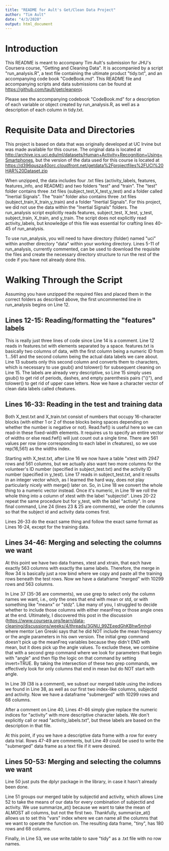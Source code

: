 ```yaml
---
title: "README for Ault's Get/Clean Data Project"
author: "Tim Ault"
date: "4/3/2020"
output: html_document
---
```


# Introduction

This README is meant to accompany Tim Ault's submission for JHU's Coursera course, "Getting and Cleaning Data". It is accompanied by a script "run_analysis.R", a text file containing the ultimate product "tidy.txt", and an accompanying code book "CodeBook.md". This README file and accompanying scripts and data submissions can be found at https://github.com/tault/getcleanproj.

Please see the accompanying codebook "CodeBook.md" for a description of each variable or object created by run_analysis.R, as well as a description of each column in tidy.txt.

# Requisite Data and Directories

This project is based on data that was originally developed at UC Irvine but was made available for this course. The original data is located at http://archive.ics.uci.edu/ml/datasets/Human+Activity+Recognition+Using+Smartphones, but the version of the data used for this course is located at https://d396qusza40orc.cloudfront.net/getdata%2Fprojectfiles%2FUCI%20HAR%20Dataset.zip

When unzipped, the data includes four .txt files (activity_labels, features, features_info, and README) and two folders "test" and "train". The "test" folder contains three .txt files (subject_test,X_test,y_test) and a folder called "Inertial Signals". The "train" folder also contains three .txt files (subject_train,X_train,y_train) and a folder "Inertial Signals". For this project, we did not use the data within the "Inertial Signals" folders. The run_analysis script explicitly reads features, subject_test, X_test, y_test, subject_train, X_train, and y_train. The script does not explicitly read activity_labels, but knowledge of this file was essential for crafting lines 40-45 of run_analysis.

To use run_analysis, you will need to have directory (folder) named "uci" within another directory "data" within your working directory. Lines 5-11 of run_analysis, currently commented, can be used to download the requisite the files and create the necessary directory structure to run the rest of the code if you have not already done this.

# Walking Through the Script

Assuming you have unzipped the required files and placed them in the correct folders as described above, the first uncommented line in run_analysis begins on Line 12.

## Lines 12-15: Reading/formatting the "features" labels

This is really just three lines of code since Line 14 is a comment. Line 12 reads in features.txt with elements separated by a space. features.txt is basically two columns of data, with the first column being a numeric ID from 1...561 and the second column being the actual data labels we care about. Line 13 subsets only this second column and converts them to characters, which is necessary to use gsub() and tolower() for subsequent cleaning on Line 15. The labels are already very descriptive, so Line 15 simply uses gsub() to get rid of periods, dashes, and empty parenthesis pairs ("()"), and tolower() to get rid of upper case letters. Now we have a character vector of clean data labels called cfeatures.

## Lines 16-33: Reading in the test and training data

Both X_test.txt and X_train.txt consist of numbers that occupy 16-character blocks (with either 1 or 2 of those blocks being spaces depending on whether the number is negative or not). Read.fwf() is useful here so we can read-in these fixed-width elements. It requires us to specify an entire vector of widths or else read.fwf() will just count out a single time. There are 561 values per row (one corresponding to each label in cfeatures), so we use rep(16,561) as the widths index.

Starting with X_test.txt, after Line 16 we now have a table "xtest with 2947 rows and 561 columns, but we actually also want two more columns for the volunteer's ID number (specified in subject_test.txt) and the activity ID number (specified in y_test). Line 17 reads in subject_test.txt, and it results in an integer vector which, as I learned the hard way, does not play particularly nicely with merge() later on. So, in Line 18 we convert the whole thing to a numeric vector instead. Once it's numeric, in Line 19 we roll the whole thing into a column of xtest with the label "subjectid". Lines 20-22 repeat the same procedure but for y_test, with the label "activity". In one final command, Line 24 (lines 23 & 25 are comments), we order the columns so that the subject id and activity data comes first.

Lines 26-33 do the exact same thing and follow the exact same format as Lines 16-24, except for the training data.

## Lines 34-46: Merging and selecting the columns we want

At this point we have two data frames, xtest and xtrain, that each have exactly 563 columns with exactly the same labels. Therefore, the merge in Row 34 is basically just a row bind where we copy and paste all the training rows beneath the test rows. Now we have a dataframe "merged" with 10299 rows and 563 columns.

In Line 37 (35-36 are comments), we use grep to select only the column names we want, i.e., only the ones that end with mean or std, or with something like "meanx" or "stdz". Like many of you, I struggled to decide whether to include those columns with either meanFreq or those angle ones at the end. Ultimately, I discovered this post in the discussion (https://www.coursera.org/learn/data-cleaning/discussions/weeks/4/threads/3GNU_99ZEeedGhKBhw5mhg) where mentor Len Greski says that he did NOT include the mean frequency or the angle parameters in his own version. The initial grep command doesn't pick up the meanFreq variables because they didn't END with mean, but it does pick up the angle values. To exclude these, we combine that with a second grep command where we look for parameters that begin with "angle" and then flip the logic on that command by setting invert=TRUE. By taking the intersection of these two grep commands, we effectively look for only columns that end in mean but do NOT start with angle.

In Line 39 (38 is a comment), we subset our merged table using the indices we found in Line 38, as well as our first two index-like columns, subjectid and activity. Now we have a dataframe "submerged" with 10299 rows and 68 columns.

After a comment on Line 40, Lines 41-46 simply give replace the numeric indices for "activity" with more descriptive character labels. We don't explicitly call or read "activity_labels.txt", but these labels are based on the description in that file.

At this point, if you we have a descriptive data frame with a row for every data trial. Rows 47-49 are comments, but Line 49 could be used to write the "submerged" data frame as a text file if it were desired. 

## Lines 50-53: Merging and selecting the columns we want

Line 50 just puts the dplyr package in the library, in case it hasn't already been done.

Line 51 groups our merged table by subjectid and activity, which allows Line 52 to take the means of our data for every combination of subjectid and activity. We use summarize_at() because we want to take the mean of ALMOST all columns, but not the first two. Thankfully, summarize_at() allows us to set this "vars" index where we can name all the columns that we want to operate the function on. The resulting data frame, "tiny", has 180 rows and 68 columns.

Finally, in Line 53, we use write.table to save "tidy" as a .txt file with no row names.